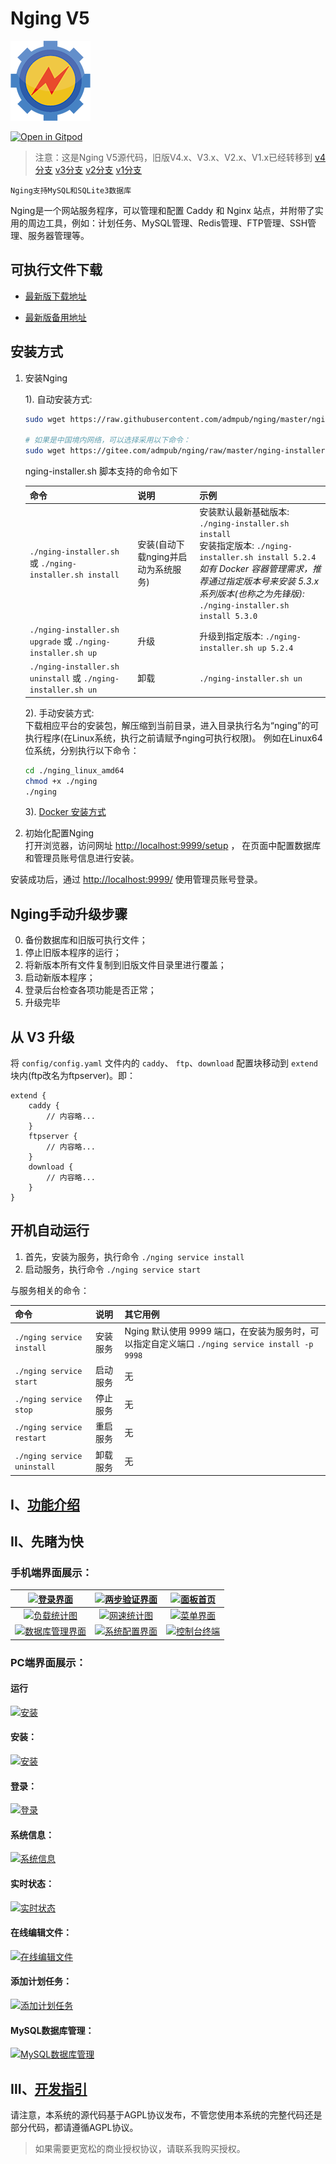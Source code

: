 # Nging V5

![Nging's logo](https://github.com/admpub/nging/blob/master/public/assets/backend/images/nging-gear.png?raw=true)

[![Open in Gitpod](https://gitpod.io/button/open-in-gitpod.svg)](https://gitpod.io/#https://github.com/admpub/nging)

> 注意：这是Nging V5源代码，旧版V4.x、V3.x、V2.x、V1.x已经转移到 [v4分支](https://github.com/admpub/nging/tree/v4) [v3分支](https://github.com/admpub/nging/tree/v3) [v2分支](https://github.com/admpub/nging/tree/v2) [v1分支](https://github.com/admpub/nging/tree/v1)

    Nging支持MySQL和SQLite3数据库

Nging是一个网站服务程序，可以管理和配置 Caddy 和 Nginx 站点，并附带了实用的周边工具，例如：计划任务、MySQL管理、Redis管理、FTP管理、SSH管理、服务器管理等。


## 可执行文件下载

* [最新版下载地址](http://dl.webx.top/nging/latest/)

* [最新版备用地址](http://dl2.webx.top/nging/latest/)

## 安装方式

1. 安装Nging

    1). 自动安装方式:

    ```sh
    sudo wget https://raw.githubusercontent.com/admpub/nging/master/nging-installer.sh -O ./nging-installer.sh && sudo chmod +x ./nging-installer.sh && sudo ./nging-installer.sh

    # 如果是中国境内网络，可以选择采用以下命令：
    sudo wget https://gitee.com/admpub/nging/raw/master/nging-installer.sh -O ./nging-installer.sh && sudo chmod +x ./nging-installer.sh && sudo ./nging-installer.sh
    ```

    nging-installer.sh 脚本支持的命令如下

    命令 | 说明 | 示例
    :--- | :--- | :---
    `./nging-installer.sh` 或 `./nging-installer.sh install` | 安装(自动下载nging并启动为系统服务) | 安装默认最新基础版本: `./nging-installer.sh install` <br />安装指定版本: `./nging-installer.sh install 5.2.4` <br /><em>如有 Docker 容器管理需求，推荐通过指定版本号来安装 5.3.x 系列版本(也称之为先锋版):</em><br /> `./nging-installer.sh install 5.3.0`
    `./nging-installer.sh upgrade` 或 `./nging-installer.sh up` | 升级 | 升级到指定版本: `./nging-installer.sh up 5.2.4`
    `./nging-installer.sh uninstall` 或 `./nging-installer.sh un` | 卸载 | `./nging-installer.sh un`

    2). 手动安装方式:  
    下载相应平台的安装包，解压缩到当前目录，进入目录执行名为“nging”的可执行程序(在Linux系统，执行之前请赋予nging可执行权限)。 例如在Linux64位系统，分别执行以下命令：

    ```sh
    cd ./nging_linux_amd64
    chmod +x ./nging
    ./nging
    ```

    3). [Docker 安装方式](./README_docker.md)

2. 初始化配置Nging  
    打开浏览器，访问网址 <http://localhost:9999/setup> ，
    在页面中配置数据库和管理员账号信息进行安装。
<!-- [v5.2.5+、v5.3.1+ 支持]
    支持如下两种方式  

    1). 通过网页安装界面配置:
    打开浏览器，访问网址 <http://localhost:9999/setup> ，
    在页面中配置数据库和管理员账号信息进行安装。
    2). 通过命令来配置:  
    * 安装到 MySQL 数据库  
        ```sh
        ./nging init --user=<数据库用户名> --password=<数据库密码> --host=<MySQL服务器主机地址> --database=<MySQL数据库名> --adminUser=<管理员用户名> --adminPass=<管理员密码,不少于8位> --adminEmail=<管理员E-mail>
        ```
        例如:  
        ```sh
        ./nging init --user=root --password="root" --host="127.0.0.1:3306" --database=nging --adminUser=admin --adminPass="admin123" --adminEmail="admin@coscms.com"
        ```
    * 安装到 SQLite 数据库  
        ```sh
        ./nging init --type=sqlite --database=<数据库文件路径> --adminUser=<管理员用户名> --adminPass=<管理员密码,不少于8位> --adminEmail=<管理员E-mail>
        ```
        例如:  
        ```sh
        ./nging init --type=sqlite --database="config/nging.db" --adminUser=admin --adminPass="admin123" --adminEmail="admin@coscms.com"
        ```
-->
安装成功后，通过 <http://localhost:9999/> 使用管理员账号登录。

## Nging手动升级步骤

0. 备份数据库和旧版可执行文件；
1. 停止旧版本程序的运行；
2. 将新版本所有文件复制到旧版文件目录里进行覆盖；
3. 启动新版本程序；
4. 登录后台检查各项功能是否正常；
5. 升级完毕

## 从 V3 升级
将 `config/config.yaml` 文件内的 `caddy`、 `ftp`、`download` 配置块移动到 `extend` 块内(ftp改名为ftpserver)。即：
```
extend {
    caddy {
        // 内容略...
    }
    ftpserver {
        // 内容略...
    }
    download {
        // 内容略...
    }
}
```

## 开机自动运行

1. 首先，安装为服务，执行命令 `./nging service install`
2. 启动服务，执行命令 `./nging service start`

与服务相关的命令：

命令 | 说明 | 其它用例
:--- | :--- | :---
`./nging service install` | 安装服务 | Nging 默认使用 9999 端口，在安装为服务时，可以指定自定义端口 `./nging service install -p 9998`
`./nging service start` | 启动服务 | 无
`./nging service stop` | 停止服务 | 无
`./nging service restart` | 重启服务 | 无
`./nging service uninstall` | 卸载服务 | 无

## Ⅰ、[功能介绍](doc/feature.md)

## Ⅱ、先睹为快

### 手机端界面展示：

|[![登录界面](https://gitee.com/admpub/nging/raw/master/preview/mobile/login.png?raw=true)](https://gitee.com/admpub/nging/raw/master/preview/mobile/login.png)|[![两步验证界面](https://gitee.com/admpub/nging/raw/master/preview/mobile/u2f.png?raw=true)](https://gitee.com/admpub/nging/raw/master/mobile/u2f.png)|[![面板首页](https://gitee.com/admpub/nging/raw/master/preview/mobile/index.png?raw=true)](https://gitee.com/admpub/nging/raw/master/preview/mobile/index.png)|
|:--:|:--:|:--:|
|[![负载统计图](https://gitee.com/admpub/nging/raw/master/preview/mobile/chart_cpu.png?raw=true)](https://gitee.com/admpub/nging/raw/master/preview/mobile/chart_cpu.png)|[![网速统计图](https://gitee.com/admpub/nging/raw/master/preview/mobile/chart_net.png?raw=true)](https://gitee.com/admpub/nging/raw/master/preview/mobile/chart_net.png)|[![菜单界面](https://gitee.com/admpub/nging/raw/master/preview/mobile/menu.png?raw=true)](https://gitee.com/admpub/nging/raw/master/preview/mobile/menu.png)|
|[![数据库管理界面](https://gitee.com/admpub/nging/raw/master/preview/mobile/database.png?raw=true)](https://gitee.com/admpub/nging/raw/master/preview/mobile/database.png)|[![系统配置界面](https://gitee.com/admpub/nging/raw/master/preview/mobile/config.png?raw=true)](https://gitee.com/admpub/nging/raw/master/preview/mobile/config.png)|[![控制台终端](https://gitee.com/admpub/nging/raw/master/preview/mobile/term.png?raw=true)](https://gitee.com/admpub/nging/raw/master/preview/mobile/term.png)|

### PC端界面展示：

#### 运行

[![安装](https://gitee.com/admpub/nging/raw/master/preview/preview_cli.png?raw=true)](https://gitee.com/admpub/nging/raw/master/preview/preview_cli.png)

#### 安装：

[![安装](https://gitee.com/admpub/nging/raw/master/preview/preview_install.png?raw=true)](https://gitee.com/admpub/nging/raw/master/preview/preview_install.png)

#### 登录：

[![登录](https://gitee.com/admpub/nging/raw/master/preview/preview_login.png?raw=true)](https://gitee.com/admpub/nging/raw/master/preview/preview_login.png)

#### 系统信息：

[![系统信息](https://gitee.com/admpub/nging/raw/master/preview/preview_sysinfo.png?raw=true)](https://gitee.com/admpub/nging/raw/master/preview/preview_sysinfo.png)

#### 实时状态：

[![实时状态](https://user-images.githubusercontent.com/512718/59155431-376ebe00-8abc-11e9-8d29-cee91978e574.png)](https://user-images.githubusercontent.com/512718/59155431-376ebe00-8abc-11e9-8d29-cee91978e574.png)


#### 在线编辑文件：

[![在线编辑文件](https://gitee.com/admpub/nging/raw/master/preview/preview_editfile.png?raw=true)](https://gitee.com/admpub/nging/raw/master/preview/preview_editfile.png)

#### 添加计划任务：

[![添加计划任务](https://gitee.com/admpub/nging/raw/master/preview/preview_task.png?raw=true)](https://gitee.com/admpub/nging/raw/master/preview/preview_task.png)

#### MySQL数据库管理：

[![MySQL数据库管理](https://gitee.com/admpub/nging/raw/master/preview/preview_listtable.png?raw=true)](https://gitee.com/admpub/nging/raw/master/preview/preview_listtable.png)


## Ⅲ、[开发指引](doc/developer.md)


请注意，本系统的源代码基于AGPL协议发布，不管您使用本系统的完整代码还是部分代码，都请遵循AGPL协议。  
> 如果需要更宽松的商业授权协议，请联系我购买授权。
